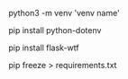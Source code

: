 python3 -m venv 'venv name'

pip install python-dotenv

pip install flask-wtf

pip freeze > requirements.txt